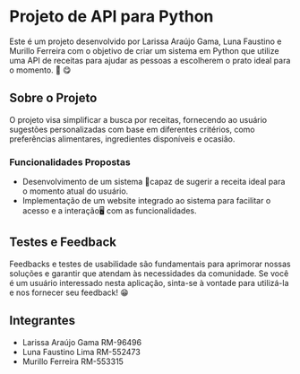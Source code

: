 # Projeto de API para Python

Este é um projeto desenvolvido por Larissa Araújo Gama, Luna Faustino e Murillo Ferreira com o objetivo de criar um sistema em Python que utilize uma API de receitas para ajudar as pessoas a escolherem o prato ideal para o momento. 🍱 😋

## Sobre o Projeto

O projeto visa simplificar a busca por receitas, fornecendo ao usuário sugestões personalizadas com base em diferentes critérios, como preferências alimentares, ingredientes disponíveis e ocasião.

### Funcionalidades Propostas

- Desenvolvimento de um sistema 🤖capaz de sugerir a receita ideal para o momento atual do usuário.
- Implementação de um website integrado ao sistema para facilitar o acesso e a interação🖥️ com as funcionalidades.

## Testes e Feedback

Feedbacks e testes de usabilidade são fundamentais para aprimorar nossas soluções e garantir que atendam às necessidades da comunidade. Se você é um usuário interessado nesta aplicação, sinta-se à vontade para utilizá-la e nos fornecer seu feedback! 😁

## Integrantes

- Larissa Araújo Gama RM-96496
- Luna Faustino Lima RM-552473
- Murillo Ferreira RM-553315


